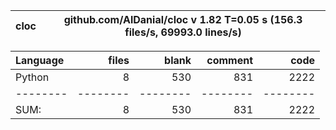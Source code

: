cloc|github.com/AlDanial/cloc v 1.82  T=0.05 s (156.3 files/s, 69993.0 lines/s)
--- | ---

Language|files|blank|comment|code
:-------|-------:|-------:|-------:|-------:
Python|8|530|831|2222
--------|--------|--------|--------|--------
SUM:|8|530|831|2222
